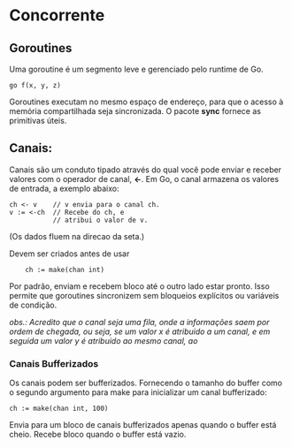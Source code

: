 # Concorrente

## Goroutines
Uma goroutine é um segmento leve e gerenciado pelo runtime de Go.
```
go f(x, y, z)
```
Goroutines executam no mesmo espaço de endereço, para que o acesso à memória compartilhada seja sincronizada. O pacote **sync** fornece as primitivas úteis.

## Canais:
Canais são um conduto tipado através do qual você pode enviar e receber valores com o operador de canal, **<-**.
  Em Go, o canal armazena os valores de entrada, a exemplo abaixo:
```
ch <- v    // v envia para o canal ch.
v := <-ch  // Recebe do ch, e
           // atribui o valor de v.
```
  (Os dados fluem na direcao da seta.)
  
  Devem ser criados antes de usar
```
    ch := make(chan int)
```
Por padrão, enviam e recebem bloco até o outro lado estar pronto. Isso permite que goroutines sincronizem sem bloqueios explícitos ou variáveis de condição.

*obs.: Acredito que o canal seja uma fila, onde a informações saem por ordem de chegada, ou seja, se um valor x é atribuido a um canal, e em seguida um valor y é atribuido ao mesmo canal, ao*

### Canais Bufferizados

Os canais podem ser bufferizados. Fornecendo o tamanho do buffer como o segundo argumento para make para inicializar um canal bufferizado:
```
ch := make(chan int, 100)
```
Envia para um bloco de canais bufferizados apenas quando o buffer está cheio. Recebe bloco quando o buffer está vazio.
